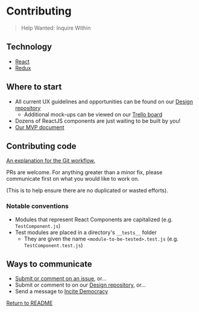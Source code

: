 # Contributing

> Help Wanted: Inquire Within

## Technology

- [React](https://facebook.github.io/react/)
- [Redux](http://redux.js.org/)

## Where to start

- All current UX guidelines and opportunities can be found on our [Design repository](https://github.com/ResistanceCalendar/design/issues)
  - Additional mock-ups can be viewed on our [Trello board](https://trello.com/b/GoYDw1UZ/rc-mvp-ux)
- Dozens of ReactJS components are just waiting to be built by you!
- [Our MVP document](https://docs.google.com/document/d/1XGZmkcMDXteGJqf9dL0KY7_OUEmkIVleN7OAgWDWM2o/edit#heading=h.1p4vckokrgmv)

## Contributing code

[An explanation for the Git workflow.](https://gist.github.com/celsom3/0168a96128c940a369f41f91f41b92bc)

PRs are welcome.  For anything greater than a minor fix, please communicate first on what you would like to work on.  

(This is to help ensure there are no duplicated or wasted efforts).

### Notable conventions

- Modules that represent React Components are capitalized (e.g. `TestComponent.js`)
- Test modules are placed in a directory's `__tests__` folder
  - They are given the name `<module-to-be-tested>.test.js` (e.g. `TestComponent.test.js`)

## Ways to communicate

- [Submit or comment on an issue](https://github.com/ResistanceCalendar/resistance-calendar-frontend/issues), or...
- Submit or comment to on our [Design repository](https://github.com/ResistanceCalendar/design/issues), or...
- Send a message to [Incite Democracy](https://github.com/InciteDemocracy)

[Return to README](README.md)
